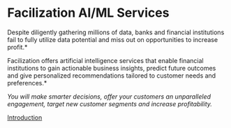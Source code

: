 # Facilization AI/ML Services


Despite diligently gathering millions of data, banks and financial institutions 
fail to fully utilize data potential and miss out on opportunities to increase profit.*

Facilization offers artificial intelligence services that enable financial institutions 
to gain actionable business insights, predict future outcomes and give personalized 
recommendations tailored to customer needs and preferences.*

_You will make smarter decisions, offer your customers an unparalleled engagement, 
target new customer segments and increase profitability._

[Introduction](https://facilizationai.github.io/intro)


